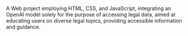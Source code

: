 A Web project employing HTML, CSS, and JavaScript, integrating an OpenAI model solely for the
purpose of accessing legal data, aimed at educating users on diverse legal topics, providing accessible
information and guidance.
